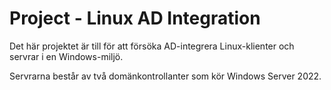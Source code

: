 # Project - Linux AD Integration

Det här projektet är till för att försöka AD-integrera Linux-klienter och servrar i en Windows-miljö.

Servrarna består av två domänkontrollanter som kör Windows Server 2022.
